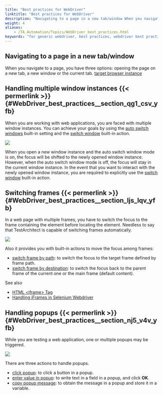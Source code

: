 ```yaml
--- 
title: "Best practices for WebDriver"
linktitle: "Best practices for WebDriver"
description: "Navigating to a page in a new tab/window When you navigate to a page, you have three options: opening the page on a new tab, a new window or the current tab. target browser instance Handling multiple ..."
weight: 4
aliases: 
    - /TA_Automation/Topics/WebDriver_best_practices.html
keywords: "for generic webdriver, best practices, webdriver best practices"
---
```


## Navigating to a page in a new tab/window

When you navigate to a page, you have three options: opening the page on a new tab, a new window or the current tab. [target browser instance](/automation-guide/action-based-testing-language/built-in-settings/other-settings/target-browser-instance)

## Handling multiple window instances {{< permerlink >}} {#WebDriver_best_practices__section_qg1_csv_yfb} 

When you are working with web applications, you are faced with multiple window instances. You can achieve your goals by using the [auto switch windows](/automation-guide/action-based-testing-language/built-in-settings/other-settings/auto-switch-window) built-in setting and the [switch window](/automation-guide/action-based-testing-language/built-in-actions/test-support-actions/webdriver/switch-window) built-in action.

![](/images/TA_Automation/Images/WebDriver_multiple_window_instances.png)

When you open a new window instance and the auto switch window mode is on, the focus will be shifted to the newly opened window instance. However, when the auto switch window mode is off, the focus will stay in the current window instance. In the event that you want to interact with the newly opened window instance, you are required to explicitly use the [switch window](/automation-guide/action-based-testing-language/built-in-actions/test-support-actions/webdriver/switch-window) built-in action.

## Switching frames {{< permerlink >}} {#WebDriver_best_practices__section_ljs_lqv_yfb} 

In a web page with multiple frames, you have to switch the focus to the frame containing the element before locating the element. Needless to say that TestArchitect is capable of switching frames automatically.

![](/images/TA_Automation/Images/web_page_frames.png)

Also it provides you with built-in actions to move the focus among frames:

-   [switch frame by path](/automation-guide/action-based-testing-language/built-in-actions/test-support-actions/webdriver/switch-frame-by-path): to switch the focus to the target frame defined by frame path.
-   [switch frame by destination](/automation-guide/action-based-testing-language/built-in-actions/test-support-actions/webdriver/switch-frame-by-destination): to switch the focus back to the parent frame of the current one or the main frame \(default content\).

See also

-   [HTML <iframe\> Tag](https://www.w3schools.com/tags/tag_iframe.asp)
-   [Handling iFrames in Selenium Webdriver](https://www.guru99.com/handling-iframes-selenium.html)

## Handling popups {{< permerlink >}} {#WebDriver_best_practices__section_nj5_v4v_yfb} 

While you are testing a web application, one or multiple popups may be triggered.

![](/images/TA_Automation/Images/WebDriver_popup.png)

There are three actions to handle popups.

-   [click popup](/automation-guide/action-based-testing-language/built-in-actions/user-interface-actions/browsing/click-popup): to click a button in a popup.
-   [enter value in popup](/automation-guide/action-based-testing-language/built-in-actions/user-interface-actions/browsing/enter-value-in-popup): to write text in a field in a popup, and click **OK**.
-   [copy popup message](/automation-guide/action-based-testing-language/built-in-actions/user-interface-actions/browsing/copy-popup-message): to obtain the message in a popup and store it in a variable.



